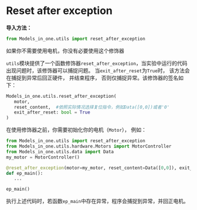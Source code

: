 # Reset after exception

**导入方法：**
```python 
from Models_in_one.utils import reset_after_exception
```

<note>
如果你不需要使用电机，你没有必要使用这个修饰器
</note>

`utils`模块提供了一个函数修饰器`reset_after_exception`，当实验中运行的代码出现问题时，该修饰器可以捕捉问题。 当`exit_after_reset`为`True`时， 该方法会在捕捉到异常后回正硬件， 并结束程序， 否则仅捕捉异常。该修饰器的签名如下：
```python
Models_in_one.utils.reset_after_exception(
   motor,
   reset_content,  #依照实际情况选择复位指令，例如Data([0,0])或者'0'
   exit_after_reset: bool = True
)
```
在使用修饰器之前，你需要初始化你的电机（`Motor`）， 例如：
```python
from Models_in_one.utils import reset_after_exception
from Models_in_one.utils.hardware.Motors import MotorController
from Models_in_one.utils.data import Data
my_motor = MotorController()

@reset_after_exception(motor=my_motor, reset_content=Data([0,0]), exit_after_reset=True)
def ep_main():
   ...

ep_main()
```
执行上述代码时，若函数`ep_main`中存在异常，程序会捕捉到异常，并回正电机。